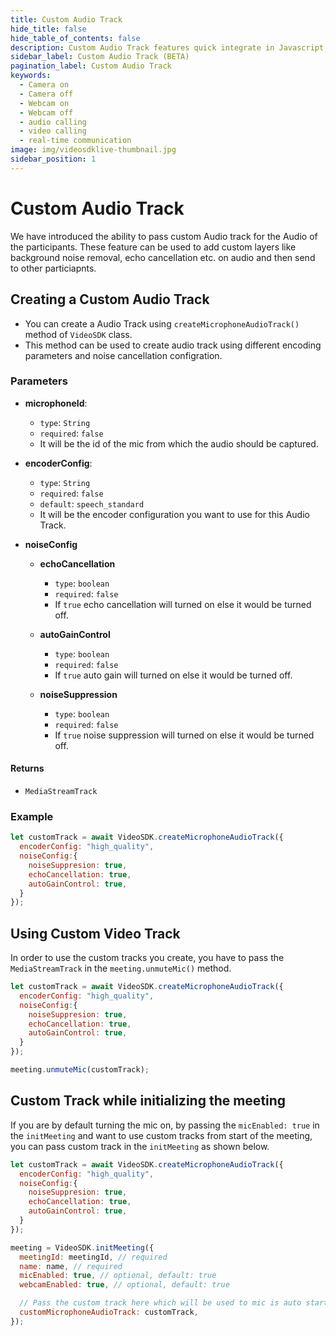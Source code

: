 ```yaml
---
title: Custom Audio Track
hide_title: false
hide_table_of_contents: false
description: Custom Audio Track features quick integrate in Javascript, React JS, Android, IOS, React Native, Flutter with Video SDK to add live video & audio conferencing to your applications.
sidebar_label: Custom Audio Track (BETA)
pagination_label: Custom Audio Track
keywords:
  - Camera on
  - Camera off
  - Webcam on
  - Webcam off
  - audio calling
  - video calling
  - real-time communication
image: img/videosdklive-thumbnail.jpg
sidebar_position: 1
---
```


# Custom Audio Track

We have introduced the ability to pass custom Audio track for the Audio of the participants. These feature can be used to add custom layers like background noise removal, echo cancellation etc. on audio and then send to other particiapnts.

## Creating a Custom Audio Track

- You can create a Audio Track using `createMicrophoneAudioTrack()` method of `VideoSDK` class.
- This method can be used to create audio track using different encoding parameters and noise cancellation configration.

### Parameters

- **microphoneId**:
  - `type`: `String`
  - `required`: `false`
  - It will be the id of the mic from which the audio should be captured. 

- **encoderConfig**:
  - `type`: `String`
  - `required`: `false`
  - `default`: `speech_standard`
  - It will be the encoder configuration you want to use for this Audio Track. 

- **noiseConfig**
  - **echoCancellation**
    - `type`: `boolean`
    - `required`: `false`
    - If `true` echo cancellation will turned on else it would be turned off.

  - **autoGainControl**
    - `type`: `boolean`
    - `required`: `false`
    - If `true` auto gain will turned on else it would be turned off.
  
  - **noiseSuppression**
    - `type`: `boolean`
    - `required`: `false`
    - If `true` noise suppression will turned on else it would be turned off.

#### Returns

- `MediaStreamTrack`

### Example

```javascript
let customTrack = await VideoSDK.createMicrophoneAudioTrack({
  encoderConfig: "high_quality",
  noiseConfig:{
    noiseSuppresion: true,
    echoCancellation: true,
    autoGainControl: true,
  }
});
```

## Using Custom Video Track

In order to use the custom tracks you create, you have to pass the `MediaStreamTrack` in the `meeting.unmuteMic()` method.

```javascript
let customTrack = await VideoSDK.createMicrophoneAudioTrack({
  encoderConfig: "high_quality",
  noiseConfig:{
    noiseSuppresion: true,
    echoCancellation: true,
    autoGainControl: true,
  }
});

meeting.unmuteMic(customTrack);
```

## Custom Track while initializing the meeting

If you are by default turning the mic on, by passing the `micEnabled: true` in the `initMeeting` and want to use custom tracks from start of the meeting, you can pass custom track in the `initMeeting` as shown below.

```javascript
let customTrack = await VideoSDK.createMicrophoneAudioTrack({
  encoderConfig: "high_quality",
  noiseConfig:{
    noiseSuppresion: true,
    echoCancellation: true,
    autoGainControl: true,
  }
});

meeting = VideoSDK.initMeeting({
  meetingId: meetingId, // required
  name: name, // required
  micEnabled: true, // optional, default: true
  webcamEnabled: true, // optional, default: true

  // Pass the custom track here which will be used to mic is auto started
  customMicrophoneAudioTrack: customTrack, 
});
```